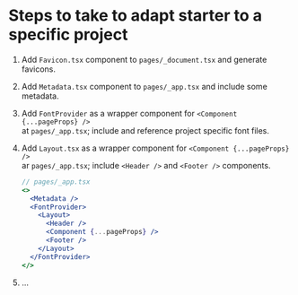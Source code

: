 # Steps to take to adapt starter to a specific project

1. Add `Favicon.tsx` component to `pages/_document.tsx` and generate favicons.

2. Add `Metadata.tsx` component to `pages/_app.tsx` and include some metadata.

3. Add `FontProvider` as a wrapper component for `<Component {...pageProps} />`  
   at `pages/_app.tsx`; include and reference project specific font files.

4. Add `Layout.tsx` as a wrapper component for `<Component {...pageProps} />`  
   ar `pages/_app.tsx`; include `<Header />` and `<Footer />` components.

   ```jsx
   // pages/_app.tsx
   <>
     <Metadata />
     <FontProvider>
       <Layout>
         <Header />
         <Component {...pageProps} />
         <Footer />
       </Layout>
     </FontProvider>
   </>
   ```

5. ...
